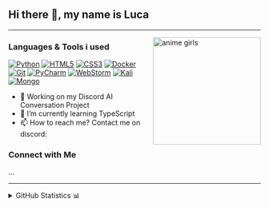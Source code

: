 ## Hi there 👋, my name is Luca

---

<img align="right" alt="anime girls" title="" height="215px" src="https://tenor.com/view/anime-bocchi-bocchi-the-rock-gif-27010403">

### Languages & Tools i used

[![Python](https://img.shields.io/static/v1?style=for-the-badge&logo=Python&logoColor=FFFFFF&message=Python&color=3776AB&label=)](https://www.python.org/)
[![HTML5](https://img.shields.io/static/v1?style=for-the-badge&logo=HTML5&logoColor=FFFFFF&message=HTML5&color=E34F26&label=)](https://html.spec.whatwg.org/multipage/)
[![CSS3](https://img.shields.io/static/v1?style=for-the-badge&logo=CSS3&logoColor=FFFFFF&message=CSS3&color=1572B6&label=)](https://www.w3.org/Style/CSS/)
[![Docker](https://img.shields.io/static/v1?style=for-the-badge&logo=Docker&logoColor=FFFFFF&message=Docker&color=2496ED&label=)](https://www.docker.com/)
[![Git](https://img.shields.io/static/v1?style=for-the-badge&logo=Git&message=Git&logoColor=FFFFFF&color=F05032&label=)](https://git-scm.com/)
[![PyCharm](https://img.shields.io/static/v1?style=for-the-badge&logo=PyCharm&logoColor=FFFFFF&message=Code&color=007ACC&label=)](https://www.jetbrains.com/pycharm/)
[![WebStorm](https://img.shields.io/static/v1?style=for-the-badge&logo=WebStorm&logoColor=FFFFFF&message=Code&color=007ACC&label=)](https://www.jetbrains.com/webstorm/)
[![Kali](https://img.shields.io/static/v1?style=for-the-badge&logo=Kali+Linux&logoColor=FFFFFF&message=Code&color=007ACC&label=)](https://www.kali.org/)
[![Mongo](https://img.shields.io/static/v1?style=for-the-badge&logo=MongoDB&logoColor=FFFFFF&message=Code&color=007ACC&label=)](https://www.mongodb.com/)

- 🔭 Working on my Discord AI Conversation Project
- 🌱 I’m currently learning TypeScript 
- 📫 How to reach me? Contact me on discord: 

### Connect with Me 

...

---

<details close>
<summary>GitHub Statistics 📊</summary>
<br>
<p>
  <a href="https://github.com/1sythe" width="100%">
    <img alt="GitHub Stats" height="165px" src="https://github-readme-stats.vercel.app/api?username=1sythe&show_icons=true&theme=dark">
    <img alt="Top Langs" height="165px" src="https://github-readme-stats.vercel.app/api/top-langs/?username=1sythe&theme=dark">
  </a>
</p>
</details>
